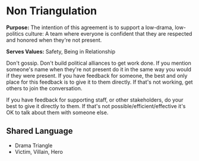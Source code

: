 # Non Triangulation

**Purpose:** The intention of this agreement is to support a low-drama, low-politics culture: A team where everyone is confident that they are respected and honored when they're not present.

**Serves Values:** Safety, Being in Relationship

Don't gossip. Don't build political alliances to get work done. If you mention someone's name when they're not present do it in the same way you would if they were present. If you have feedback for someone, the best and only place for this feedback is to give it to them directly. If that's not working, get others to join the conversation.

If you have feedback for supporting staff, or other stakeholders, do your best to give it directly to them. If that's not possible/efficient/effective it's OK to talk about them with someone else.

## Shared Language

* Drama Triangle
* Victim, Villain, Hero


